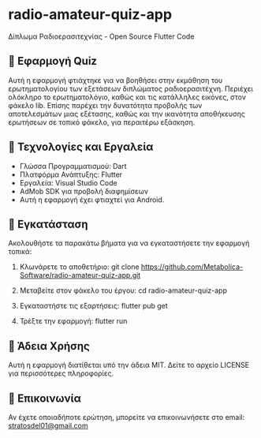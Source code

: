 # radio-amateur-quiz-app
Δίπλωμα Ραδιοερασιτεχνίας - Open Source Flutter Code

## 📱 Εφαρμογή Quiz

Αυτή η εφαρμογή φτιάχτηκε για να βοηθήσει στην εκμάθηση του ερωτηματολογίου των εξετάσεων διπλώματος ραδιοερασιτέχνη. Περιέχει ολόκληρο το ερωτηματολόγιο, καθώς και τις κατάλληλες εικόνες, στον φάκελο lib. Επίσης παρέχει την δυνατότητα προβολής των αποτελεσμάτων μιας εξέτασης, καθώς και την ικανότητα αποθήκευσης ερωτήσεων σε τοπικό φάκελο, για περαιτέρω εξάσκηση.

## 🔧 Τεχνολογίες και Εργαλεία

- Γλώσσα Προγραμματισμού: Dart
- Πλατφόρμα Ανάπτυξης: Flutter
- Εργαλεία: Visual Studio Code
- AdMob SDK για προβολή διαφημίσεων
- Αυτή η εφαρμογή έχει φτιαχτεί για Android.

## 🚀 Εγκατάσταση

Ακολουθήστε τα παρακάτω βήματα για να εγκαταστήσετε την εφαρμογή τοπικά:

1. Κλωνάρετε το αποθετήριο:
     git clone https://github.com/Metabolica-Software/radio-amateur-quiz-app.git

2. Μεταβείτε στον φάκελο του έργου:
     cd radio-amateur-quiz-app

3. Εγκαταστήστε τις εξαρτήσεις:
     flutter pub get

4. Τρέξτε την εφαρμογή:
     flutter run

## 📄 Άδεια Χρήσης

Αυτή η εφαρμογή διατίθεται υπό την άδεια MIT. Δείτε το αρχείο LICENSE για περισσότερες πληροφορίες.

## 📧 Επικοινωνία

Αν έχετε οποιαδήποτε ερώτηση, μπορείτε να επικοινωνήσετε στο email: stratosdel01@gmail.com
